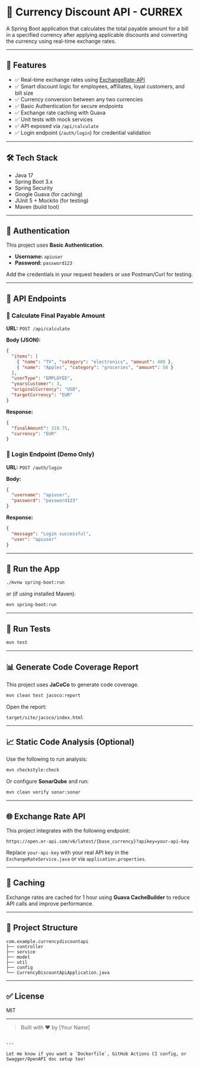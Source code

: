 # 💱 Currency Discount API - CURREX

A Spring Boot application that calculates the total payable amount for a bill in a specified currency after applying applicable discounts and converting the currency using real-time exchange rates.

---

## 🚀 Features

- ✅ Real-time exchange rates using [ExchangeRate-API](https://open.er-api.com/)
- ✅ Smart discount logic for employees, affiliates, loyal customers, and bill size
- ✅ Currency conversion between any two currencies
- ✅ Basic Authentication for secure endpoints
- ✅ Exchange rate caching with Guava
- ✅ Unit tests with mock services
- ✅ API exposed via `/api/calculate`
- ✅ Login endpoint (`/auth/login`) for credential validation

---

## 🛠 Tech Stack

- Java 17
- Spring Boot 3.x
- Spring Security
- Google Guava (for caching)
- JUnit 5 + Mockito (for testing)
- Maven (build tool)

---

## 🔐 Authentication

This project uses **Basic Authentication**.

- **Username:** `apiuser`
- **Password:** `password123`

Add the credentials in your request headers or use Postman/Curl for testing.

---

## 📡 API Endpoints

### 🔹 Calculate Final Payable Amount

**URL:** `POST /api/calculate`

**Body (JSON):**
```json
{
  "items": [
    { "name": "TV", "category": "electronics", "amount": 400 },
    { "name": "Apples", "category": "groceries", "amount": 50 }
  ],
  "userType": "EMPLOYEE",
  "yearsCustomer": 3,
  "originalCurrency": "USD",
  "targetCurrency": "EUR"
}
```

**Response:**
```json
{
  "finalAmount": 319.75,
  "currency": "EUR"
}
```

### 🔹 Login Endpoint (Demo Only)

**URL:** `POST /auth/login`

**Body:**
```json
{
  "username": "apiuser",
  "password": "password123"
}
```

**Response:**
```json
{
  "message": "Login successful",
  "user": "apiuser"
}
```

---

## 🧪 Run the App

```bash
./mvnw spring-boot:run
```

or (if using installed Maven):

```bash
mvn spring-boot:run
```

---

## 🧪 Run Tests

```bash
mvn test
```

---

## 📊 Generate Code Coverage Report

This project uses **JaCoCo** to generate code coverage.

```bash
mvn clean test jacoco:report
```

Open the report:

```
target/site/jacoco/index.html
```

---

## 📈 Static Code Analysis (Optional)

Use the following to run analysis:

```bash
mvn checkstyle:check
```

Or configure **SonarQube** and run:

```bash
mvn clean verify sonar:sonar
```

---

## 🌐 Exchange Rate API

This project integrates with the following endpoint:

```
https://open.er-api.com/v6/latest/{base_currency}?apikey=your-api-key
```

Replace `your-api-key` with your real API key in the `ExchangeRateService.java` or via `application.properties`.

---

## 🧊 Caching

Exchange rates are cached for 1 hour using **Guava CacheBuilder** to reduce API calls and improve performance.

---

## 📂 Project Structure

```
com.example.currencydiscountapi
├── controller
├── service
├── model
├── util
├── config
└── CurrencyDiscountApiApplication.java
```

---

## ✅ License

MIT

---

> Built with ❤️ by [Your Name]
```

---

Let me know if you want a `Dockerfile`, GitHub Actions CI config, or Swagger/OpenAPI doc setup too!
